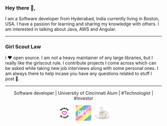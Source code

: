 
### Hey there 👋,

I am a Software developer from Hyderabad, India currently living in Boston, USA.  I have a passion for learning and sharing my knowledge with others. I am interested in talking about Java, AWS and Angular. 
 
  ---
  
  ### Girl Scout Law

I  ♥  open source.  I am not a heavy maintainer of any large libraries, but I really like the girlscout rule.  I contribute projects I come across which can be asked while taking new job interviews along with some personal ones. I am always there to help incase you have any questions related to stuff I post 💬.

 ---
<p align='center'>
Software developer | University of Cincinnati Alum | #Technologist | #Investor 
<p align='center'>
<img height="50" src="https://raw.githubusercontent.com/bandirishitha/bandirishitha/master/icons/woman_in_tech.png?raw=true">&nbsp;&nbsp;
<img height="50" src="https://raw.githubusercontent.com/bandirishitha/bandirishitha/master/icons/dev.png?raw=true">&nbsp;&nbsp;
<img height="50" src="https://raw.githubusercontent.com/bandirishitha/bandirishitha/master/icons/java_coffee.png?raw=true">
</p>
</p>


<!--
**bandirishitha/bandirishitha** is a ✨ _special_ ✨ repository because its `README.md` (this file) appears on your GitHub profile.

Here are some ideas to get you started:

- 🔭 I’m currently working on ...
- 🌱 I’m currently learning ...
- 👯 I’m looking to collaborate on ...
- 🤔 I’m looking for help with ...
- 💬 Ask me about ...
- 📫 How to reach me: ...
- 😄 Pronouns: ...
- ⚡ Fun fact: ...
-->

